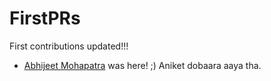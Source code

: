 # FirstPRs

First contributions updated!!!
- [Abhijeet Mohapatra](https://github.com/abhiwin2010) was here! ;)
 Aniket dobaara aaya tha.
